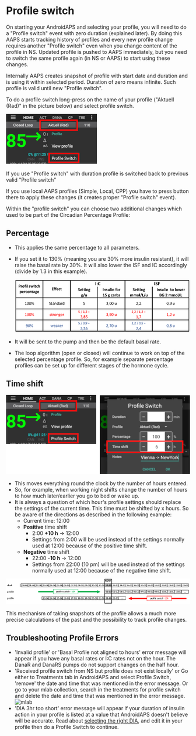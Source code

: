# Profile switch

On starting your AndroidAPS and selecting your profile, you will need to do a "Profile switch" event with zero duration (explained later). By doing this AAPS starts tracking history of profiles and every new profile change requires another "Profile switch" even when you change content of the profile in NS. Updated profile is pushed to AAPS immediately, but you need to switch the same profile again (in NS or AAPS) to start using these changes.

Internally AAPS creates snapshot of profile with start date and duration and is using it within selected period. Duration of zero means infinite. Such profile is valid until new "Profile switch".

To do a profile switch long-press on the name of your profile ("Aktuell (Rad)" in the picture below) and select profile switch.

![Do profile switch](../images/ProfileSwitch_HowTo.png)

If you use "Profile switch" with duration profile is switched back to previous valid "Profile switch"

If you use local AAPS profiles (Simple, Local, CPP) you have to press button there to apply these changes (it creates proper "Profile switch" event).

Within the "profile switch" you can choose two additional changes which used to be part of the Circadian Percentage Profile:

## Percentage
* This applies the same percentage to all parameters. 
* If you set it to 130% (meaning you are 30% more insulin resistant), it will raise the basal rate by 30%. It will also lower the ISF and IC accordingly (divide by 1.3 in this example). 

   ![Example profile switch percentage](../images/ProfileSwitchPercentage.png)

* It will be sent to the pump and then be the default basal rate. 
* The loop algorithm (open or closed) will continue to work on top of the selected percentage profile. So, for example separate percentage profiles can be set up for different stages of the hormone cycle.

## Time shift

![Profile switch percentage and timeshift](../images/ProfileSwitchTimeShift2.png)

* This moves everything round the clock by the number of hours entered. 
* So, for example, when working night shifts change the number of hours to how much later/earlier you go to bed or wake up.
* It is always a question of which hour's profile settings should replace the settings of the current time. This time must be shifted by x hours. So be aware of the directions as described in the following example:
  * Current time: 12:00
  * **Positive** time shift 
    * 2:00 **+10 h** -> 12:00
    * Settings from 2:00 will be used instead of the settings normally used at 12:00 because of the positive time shift.
  * **Negative** time shift
    * 22:00 **-10 h** -> 12:00
    * Settings from 22:00 (10 pm) will be used instead of the settings normally used at 12:00 because of the negative time shift.

![Profile switch timeshift directions](../images/ProfileSwitch_PlusMinus2.png)

This mechanism of taking snapshots of the profile allows a much more precise calculations of the past and the possibility to track profile changes.


## Troubleshooting Profile Errors

*  'Invalid profile' or 'Basal Profile not aligned to hours' error message will appear if you have any basal rates or I:C rates not on the hour.  The DanaR and DanaRS pumps do not support changes on the half hour.
*  'Received profile switch from NS but profile does not exist locally' or 
Go either to Treatments tab in AndroidAPS and select Profile Switch, 'remove' the date and time that was mentioned in the error message.  Or go to your mlab collection, search in the treatments for profile switch and delete the date and time that was mentioned in the error message.
![mlab](https://files.gitter.im/MilosKozak/AndroidAPS/I5am/image.png)
*  'DIA 3hr too short' error message will appear if your duration of insulin action in your profile is listed at a value that AndroidAPS doesn't believe will be accurate.  Read about [selecting the right DIA](http://www.diabettech.com/insulin/why-we-are-regularly-wrong-in-the-duration-of-insulin-action-dia-times-we-use-and-why-it-matters/), and edit it in your profile then do a Profile Switch to continue.
